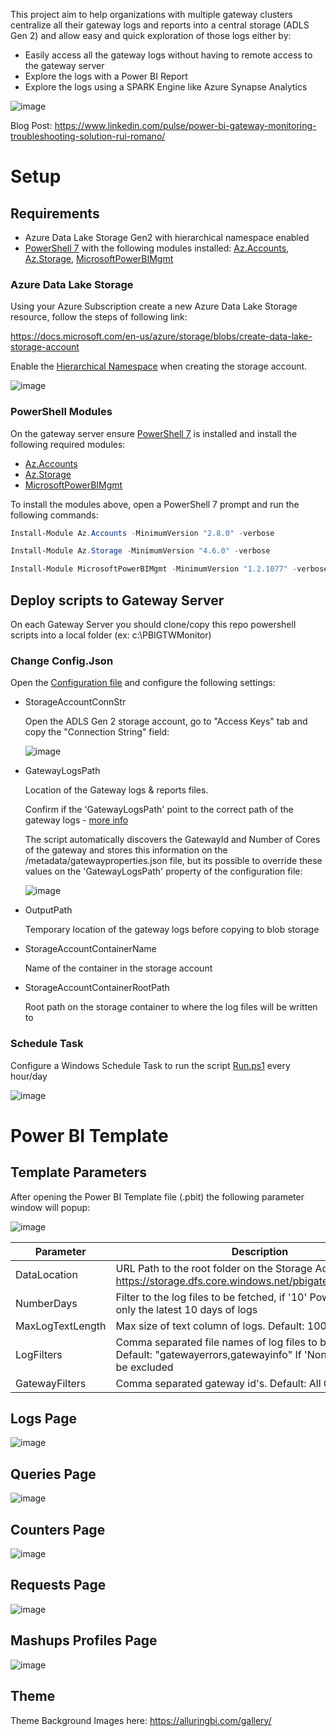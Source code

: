 This project aim to help organizations with multiple gateway clusters centralize all their gateway logs and reports into a central storage (ADLS Gen 2) and allow easy and quick exploration of those logs either by:

- Easily access all the gateway logs without having to remote access to the gateway server
- Explore the logs with a Power BI Report
- Explore the logs using a SPARK Engine like Azure Synapse Analytics

![image](./Images/Architecture.png)

Blog Post: https://www.linkedin.com/pulse/power-bi-gateway-monitoring-troubleshooting-solution-rui-romano/ 

# Setup

## Requirements

- Azure Data Lake Storage Gen2 with hierarchical namespace enabled
- [PowerShell 7](https://docs.microsoft.com/en-us/powershell/scripting/install/installing-powershell-on-windows?view=powershell-7.2) with the following modules installed: [Az.Accounts](https://www.powershellgallery.com/packages/Az.Accounts), [Az.Storage](https://www.powershellgallery.com/packages/Az.Storage), [MicrosoftPowerBIMgmt](https://www.powershellgallery.com/packages/MicrosoftPowerBIMgmt)

### Azure Data Lake Storage

Using your Azure Subscription create a new Azure Data Lake Storage resource, follow the steps of following link:

https://docs.microsoft.com/en-us/azure/storage/blobs/create-data-lake-storage-account

Enable the [Hierarchical Namespace](https://docs.microsoft.com/en-us/azure/storage/blobs/create-data-lake-storage-account#enable-the-hierarchical-namespace) when creating the storage account.

![image](./Images/AzurePortal_StorageHierarchicalNamespace.png)

### PowerShell Modules

On the gateway server ensure [PowerShell 7](https://docs.microsoft.com/en-us/powershell/scripting/install/installing-powershell-on-windows?view=powershell-7.2) is installed and install the following required modules: 
- [Az.Accounts](https://www.powershellgallery.com/packages/Az.Accounts)
- [Az.Storage](https://www.powershellgallery.com/packages/Az.Storage)
- [MicrosoftPowerBIMgmt](https://www.powershellgallery.com/packages/MicrosoftPowerBIMgmt)

To install the modules above, open a PowerShell 7 prompt and run the following commands:

```powershell
Install-Module Az.Accounts -MinimumVersion "2.8.0" -verbose

Install-Module Az.Storage -MinimumVersion "4.6.0" -verbose

Install-Module MicrosoftPowerBIMgmt -MinimumVersion "1.2.1077" -verbose
```

## Deploy scripts to Gateway Server

On each Gateway Server you should clone/copy this repo powershell scripts into a local folder (ex: c:\PBIGTWMonitor)

### Change Config.Json

Open the [Configuration file](.\Config.json) and configure the following settings:

- StorageAccountConnStr
  
  Open the ADLS Gen 2 storage account, go to "Access Keys" tab and copy the "Connection String" field:

  ![image](./Images/AzurePortal_StorageConnStr.png)

- GatewayLogsPath
  
  Location of the Gateway logs & reports files.

  Confirm if the 'GatewayLogsPath' point to the correct path of the gateway logs - [more info](https://docs.microsoft.com/en-us/data-integration/gateway/service-gateway-log-files)

  The script automatically discovers the GatewayId and Number of Cores of the gateway and stores this information on the /metadata/gatewayproperties.json file, but its possible to override these values on the 'GatewayLogsPath' property of the configuration file:

  ![image](./Images/ConfigFile_PathProperty.png)

- OutputPath

    Temporary location of the gateway logs before copying to blob storage

- StorageAccountContainerName

    Name of the container in the storage account

- StorageAccountContainerRootPath

    Root path on the storage container to where the log files will be written to

### Schedule Task

Configure a Windows Schedule Task to run the script [Run.ps1](./Run.ps1) every hour/day

![image](./Images/Setup_ScheduleTask.png)

# Power BI Template

## Template Parameters

After opening the Power BI Template file (.pbit) the following parameter window will popup:

![image](./Images/PBI_TemplateParams.png)

| Parameter      | Description
| ----------- | -------- 
| DataLocation      | URL Path to the root folder on the Storage Account, ex: https://storage.dfs.core.windows.net/pbigatewaymonitor/raw
| NumberDays | Filter to the log files to be fetched, if '10' Power BI will read only the latest 10 days of logs
| MaxLogTextLength | Max size of text column of logs. Default: 1000
| LogFilters | Comma separated file names of log files to be fetched. Default: "gatewayerrors,gatewayinfo" If 'None' log files will be excluded 
| GatewayFilters | Comma separated gateway id's. Default: All Gateways

## Logs Page

![image](./Images/PBI_LogPage.png)

## Queries Page

![image](./Images/PBI_QueriesPage.png)

## Counters Page

![image](./Images/PBI_Counters.png)

## Requests Page

![image](./Images/PBI_RequestsPage.png)

## Mashups Profiles Page

![image](./Images/PBI_MashupProfiles.png)

## Theme
Theme Background Images here: https://alluringbi.com/gallery/